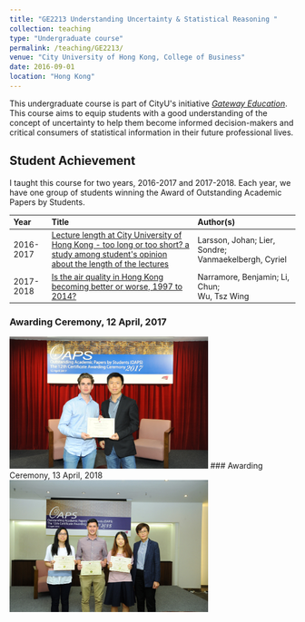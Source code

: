 ```yaml
---
title: "GE2213 Understanding Uncertainty & Statistical Reasoning "
collection: teaching
type: "Undergraduate course"
permalink: /teaching/GE2213/
venue: "City University of Hong Kong, College of Business"
date: 2016-09-01
location: "Hong Kong"
---
```


This undergraduate course is part of CityU's initiative [_Gateway Education_](https://www.cityu.edu.hk/edge/ge/). This course aims to equip students with a good understanding of the concept of uncertainty to help them become informed decision-makers and critical consumers of statistical information in their future professional lives.

## Student Achievement

I taught this course for two years, 2016-2017 and 2017-2018. Each year, we have one group of students winning the Award of Outstanding Academic Papers by Students.

Year | Title | Author(s) |
:--- | :--- | :--- |
2016-2017 | [Lecture length at City University of Hong Kong - too long or too short? a study among student's opinion about the length of the lectures](http://dspace.cityu.edu.hk/handle/2031/8815) | Larsson, Johan; Lier, Sondre; Vanmaekelbergh, Cyriel |
2017-2018 | [Is the air quality in Hong Kong becoming better or worse, 1997 to 2014?](http://dspace.cityu.edu.hk/handle/2031/102) | Narramore, Benjamin; Li, Chun;<br>Wu, Tsz Wing |

<!--
Issue Date | Title | Author(s) | Programme |
:---: | :--- | :--- | :--- |
2016<br> to <br>2017 | [Lecture length at City University of Hong Kong - too long or too short? a study among student's opinion about the length of the lectures](http://dspace.cityu.edu.hk/handle/2031/8815) | Larsson, Johan; Lier, Sondre, Vanmaekelbergh, Cyriel | Exchange Student |
2017<br> to <br>2018 | [Is the air quality in Hong Kong becoming better or worse, 1997 to 2014?](http://dspace.cityu.edu.hk/handle/2031/102) | Narramore, Benjamin; Li, Chun; Wu, Tsz Wing | Bachelor of Business Administration (Honours) in Business Analysis |

<p style="text-align:center;">
<b>OAPS Certificate Awarding Ceremony, April 2017</b>
<img src="/images/oaps2016_small.jpg" alt="drawing" style="width:400px;" Title="OAPS Certificate Awarding Ceremony, April 2017"/>
</p>
-->

### Awarding Ceremony, 12 April, 2017
<img src="/images/oaps2016_small.jpg" alt="drawing" style="width:350px;" Title="OAPS Certificate Awarding Ceremony, April 2017"/>
### Awarding Ceremony, 13 April, 2018
<img src="/images/oaps_cer2018_44.jpg" alt="drawing" style="width:350px;" Title="OAPS Certificate Awarding Ceremony, April 2017"/>
